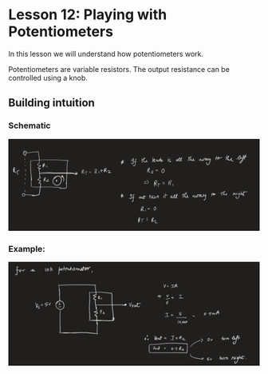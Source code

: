 # Lesson 12: Playing with Potentiometers
In this lesson we will understand how potentiometers work.

Potentiometers are variable resistors. The output resistance can be controlled using a knob.

## Building intuition
### Schematic
![Schematic](images/img1.png)

### Example:
![Example](images/img2.png)
